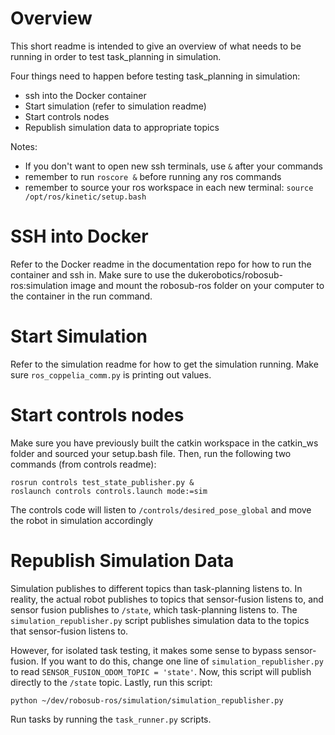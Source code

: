 # Overview
This short readme is intended to give an overview of what needs to be running in order to test task_planning in simulation.

Four things need to happen before testing task_planning in simulation:
 - ssh into the Docker container
 - Start simulation (refer to simulation readme)
 - Start controls nodes
 - Republish simulation data to appropriate topics

Notes:
 - If you don't want to open new ssh terminals, use `&` after your commands
 - remember to run `roscore &` before running any ros commands
 - remember to source your ros workspace in each new terminal: `source /opt/ros/kinetic/setup.bash`
# SSH into Docker
Refer to the Docker readme in the documentation repo for how to run the container and ssh in. Make sure to use the dukerobotics/robosub-ros:simulation image and mount the robosub-ros folder on your computer to the container in the run command.

# Start Simulation
Refer to the simulation readme for how to get the simulation running. Make sure `ros_coppelia_comm.py` is printing out values.

# Start controls nodes
Make sure you have previously built the catkin workspace in the catkin_ws folder and sourced your setup.bash file. Then, run the following two commands (from controls readme):
```
rosrun controls test_state_publisher.py &
roslaunch controls controls.launch mode:=sim
```
The controls code will listen to `/controls/desired_pose_global` and move the robot in simulation accordingly

# Republish Simulation Data
Simulation publishes to different topics than task-planning listens to. In reality, the actual robot publishes to topics that sensor-fusion listens to, and sensor fusion publishes to `/state`, which task-planning listens to. The `simulation_republisher.py` script publishes simulation data to the topics that sensor-fusion listens to.

However, for isolated task testing, it makes some sense to bypass sensor-fusion. If you want to do this, change one line of `simulation_republisher.py` to read `SENSOR_FUSION_ODOM_TOPIC = 'state'`. Now, this script will publish directly to the `/state` topic. Lastly, run this script:
```
python ~/dev/robosub-ros/simulation/simulation_republisher.py
```

Run tasks by running the `task_runner.py` scripts.
